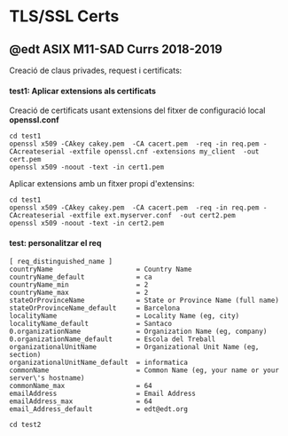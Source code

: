 # TLS/SSL Certs
## @edt ASIX M11-SAD Currs 2018-2019


Creació de claus privades, request i certificats:



#### test1: Aplicar extensions als certificats

Creació de certificats usant extensions del fitxer de configuració local **openssl.conf**
```
cd test1
openssl x509 -CAkey cakey.pem  -CA cacert.pem  -req -in req.pem -CAcreateserial -extfile openssl.cnf -extensions my_client  -out cert.pem
openssl x509 -noout -text -in cert1.pem 
```

Aplicar extensions amb un fitxer propi d'extensins:
```
cd test1
openssl x509 -CAkey cakey.pem  -CA cacert.pem  -req -in req.pem -CAcreateserial -extfile ext.myserver.conf  -out cert2.pem
openssl x509 -noout -text -in cert2.pem
```

#### test: personalitzar el req

```
[ req_distinguished_name ]
countryName                     = Country Name
countryName_default             = ca
countryName_min                 = 2
countryName_max                 = 2
stateOrProvinceName             = State or Province Name (full name)
stateOrProvinceName_default     = Barcelona
localityName                    = Locality Name (eg, city)
localityName_default            = Santaco
0.organizationName              = Organization Name (eg, company)
0.organizationName_default      = Escola del Treball
organizationalUnitName          = Organizational Unit Name (eg, section)
organizationalUnitName_default  = informatica
commonName                      = Common Name (eg, your name or your server\'s hostname)
commonName_max                  = 64
emailAddress                    = Email Address
emailAddress_max                = 64
email_Address_default           = edt@edt.org
```

```
cd test2

```
